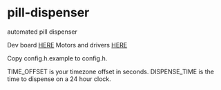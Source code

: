 # pill-dispenser
automated pill dispenser

Dev board [HERE](https://www.amazon.com/gp/product/B076F52NQD)
Motors and drivers [HERE](https://www.amazon.com/gp/product/B00LPK0E5A)

Copy config.h.example to config.h.   

TIME_OFFSET is your timezone offset in seconds.
DISPENSE_TIME is the time to dispense on a 24 hour clock.
